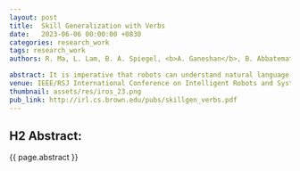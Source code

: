 ```yaml
---
layout: post
title:  Skill Generalization with Verbs
date:   2023-06-06 00:00:00 +0830
categories: research_work
tags: research_work
authors: R. Ma, L. Lam, B. A. Spiegel, <b>A. Ganeshan</b>, B. Abbatematteo, R. Patel, D. Paulius, S. Tellex, G. Konidaris.

abstract: It is imperative that robots can understand natural language commands issued by humans. Such commands typically contain verbs that signify what action should be performed on a given object and that are applicable to many objects. We propose a method for generalizing manipulation skills to novel objects using verbs. Our method learns a probabilistic classifier that determines whether a given object trajectory can be described by a specific verb. We show that this classifier accurately generalizes to novel object categories with an average accuracy of 76.69\% across 13 object categories and 14 verbs. We then perform policy search over the object kinematics to find an object trajectory that maximizes classifier prediction for a given verb. Our method allows a robot to generate a trajectory for a novel object based on a verb, which can then be used as input to a motion planner. We show that our model can generate trajectories that are usable for executing five verb commands applied to novel instances of two different object categories on a real robot. 
venue: IEEE/RSJ International Conference on Intelligent Robots and Systems (IROS 2023)
thumbnail: assets/res/iros_23.png
pub_link: http://irl.cs.brown.edu/pubs/skillgen_verbs.pdf
---
```


## H2 Abstract:

{{ page.abstract }}